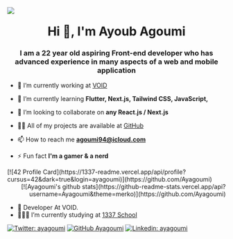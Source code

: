 <img src="https://komarev.com/ghpvc/?username=aitelkob&color=blue" align="left">
<h1 align="center">Hi 👋, I'm Ayoub Agoumi</h1>
<h3 align="center">I am a 22 year old aspiring Front-end developer who has advanced experience in many aspects of a web and mobile application</h3>

- 🔭 I’m currently working at [VOID](https://void.fr/)

- 🌱 I’m currently learning **Flutter, Next.js, Tailwind CSS, JavaScript,**

- 👯 I’m looking to collaborate on **any React.js / Next.js**

- 👨‍💻 All of my projects are available at [GitHub](https://github.com/ayagoumi)

- 📫 How to reach me **[agoumi94@icloud.com](agoumi94@icloud.com)**

- ⚡ Fun fact **I'm a gamer & a nerd**

<!-- <h3 align="left">Languages and Tools:</h3>
<p align="center">
<p>
  <img alt="C" src="https://img.shields.io/badge/C-brightgreen?style=flat-square&logo=C&logoColor=white" />
  <img alt="git" src="https://img.shields.io/badge/-Git-F05032?style=flat-square&logo=git&logoColor=white" />
  <img alt="npm" src="https://img.shields.io/badge/-NPM-CB3837?style=flat-square&logo=npm&logoColor=white" />
  <img alt="html5" src="https://img.shields.io/badge/-HTML5-E34F26?style=flat-square&logo=html5&logoColor=white" />
  <img alt="css3" src="https://img.shields.io/badge/css-yellow?style=flat-square&logo=css3&logoColor=white" />
  <img alt="Prettier" src="https://img.shields.io/badge/-Prettier-F7B93E?style=flat-square&logo=prettier&logoColor=white" />
</p>
</p> -->
<!-- <p align="center">
  <a href="https://getbootstrap.com" target="_blank">
    <img
      src="https://raw.githubusercontent.com/devicons/devicon/master/icons/bootstrap/bootstrap-plain-wordmark.svg"
      alt="bootstrap"
      width="40"
      height="40"
    />
  </a>
  <span> </span>
  <a href="https://www.w3schools.com/css/" target="_blank">
    <img
      src="https://raw.githubusercontent.com/devicons/devicon/master/icons/css3/css3-original-wordmark.svg"
      alt="css3"
      width="40"
      height="40"
    />
  </a>
  <span> </span>
  <a href="https://dart.dev" target="_blank">
    <img
      src="https://www.vectorlogo.zone/logos/dartlang/dartlang-icon.svg"
      alt="dart"
      width="40"
      height="40"
    />
  </a>
  <span> </span>
  <a href="https://www.electronjs.org" target="_blank">
    <img
      src="https://raw.githubusercontent.com/devicons/devicon/master/icons/electron/electron-original.svg"
      alt="electron"
      width="40"
      height="40"
    />
  </a>
  <span> </span>
  <a href="https://expressjs.com" target="_blank">
    <img
      src="https://raw.githubusercontent.com/devicons/devicon/master/icons/express/express-original-wordmark.svg"
      alt="express"
      width="40"
      height="40"
    />
  </a>
  <span> </span>
  <a href="https://www.figma.com/" target="_blank">
    <img
      src="https://www.vectorlogo.zone/logos/figma/figma-icon.svg"
      alt="figma"
      width="40"
      height="40"
    />
  </a>
  <span> </span>
  <a href="https://firebase.google.com/" target="_blank">
    <img
      src="https://www.vectorlogo.zone/logos/firebase/firebase-icon.svg"
      alt="firebase"
      width="40"
      height="40"
    />
  </a>
  <span> </span>
  <a href="https://flutter.dev" target="_blank">
    <img
      src="https://www.vectorlogo.zone/logos/flutterio/flutterio-icon.svg"
      alt="flutter"
      width="40"
      height="40"
    />
  </a>
  <span> </span>
  <a href="https://git-scm.com/" target="_blank">
    <img
      src="https://www.vectorlogo.zone/logos/git-scm/git-scm-icon.svg"
      alt="git"
      width="40"
      height="40"
    />
  </a>
  <span> </span>
  <a href="https://www.w3.org/html/" target="_blank">
    <img
      src="https://raw.githubusercontent.com/devicons/devicon/master/icons/html5/html5-original-wordmark.svg"
      alt="html5"
      width="40"
      height="40"
    />
  </a>
  <span> </span>
  <a href="https://www.adobe.com/in/products/illustrator.html" target="_blank">
    <img
      src="https://www.vectorlogo.zone/logos/adobe_illustrator/adobe_illustrator-icon.svg"
      alt="illustrator"
      width="40"
      height="40"
    />
  </a>
  <span> </span>
  <a href="https://developer.mozilla.org/en-US/docs/Web/JavaScript"
    target="_blank">
    <img
      src="https://raw.githubusercontent.com/devicons/devicon/master/icons/javascript/javascript-original.svg"
      alt="javascript"
      width="40"
      height="40"
    />
  </a>
  <span> </span>
  <a href="https://www.linux.org/" target="_blank">
    <img
      src="https://raw.githubusercontent.com/devicons/devicon/master/icons/linux/linux-original.svg"
      alt="linux"
      width="40"
      height="40"
    />
  </a>
  <span> </span>
  <a href="https://www.mongodb.com/" target="_blank">
    <img
      src="https://raw.githubusercontent.com/devicons/devicon/master/icons/mongodb/mongodb-original-wordmark.svg"
      alt="mongodb"
      width="40"
      height="40"
    />
  </a>
  <span> </span>
  <a href="https://nodejs.org" target="_blank">
    <img
      src="https://raw.githubusercontent.com/devicons/devicon/master/icons/nodejs/nodejs-original-wordmark.svg"
      alt="nodejs"
      width="40"
      height="40"
    />
  </a>
  <span> </span>
  <a href="https://www.photoshop.com/en" target="_blank">
    <img
      src="https://raw.githubusercontent.com/devicons/devicon/master/icons/photoshop/photoshop-line.svg"
      alt="photoshop"
      width="40"
      height="40"
    />
  </a>
  <span> </span>
  <a href="https://postman.com" target="_blank">
    <img
      src="https://www.vectorlogo.zone/logos/getpostman/getpostman-icon.svg"
      alt="postman"
      width="40"
      height="40"
    />
  </a>
  <span> </span>
  <a href="https://reactjs.org/" target="_blank">
    <img
      src="https://raw.githubusercontent.com/devicons/devicon/master/icons/react/react-original-wordmark.svg"
      alt="react"
      width="40"
      height="40"
    />
  </a>
  <span> </span>
  <a href="https://sass-lang.com" target="_blank">
    <img
      src="https://raw.githubusercontent.com/devicons/devicon/master/icons/sass/sass-original.svg"
      alt="sass"
      width="40"
      height="40"
    />
  </a>
  <span> </span>
  <a href="https://tailwindcss.com/" target="_blank">
    <img
      src="https://www.vectorlogo.zone/logos/tailwindcss/tailwindcss-icon.svg"
      alt="tailwind"
      width="40"
      height="40"
    />
  </a>
  <span> </span>
  <a href="https://www.adobe.com/products/xd.html" target="_blank">
    <img
      src="https://cdn.worldvectorlogo.com/logos/adobe-xd.svg"
      alt="xd"
      width="40"
      height="40"
    />
  </a>
  <span> </span>
  <a href="https://acquia.com" target="_blank">
    <img
      src="https://www.vectorlogo.zone/logos/acquia/acquia-icon.svg"
      alt="bootstrap"
      width="40"
      height="40"
    />
  </a>
  <span> </span>
  <a href="https://rapidapi.com" target="_blank">
    <img
      src="https://www.vectorlogo.zone/logos/rapidapi/rapidapi-icon.svg"
      alt="bootstrap"
      width="40"
      height="40"
    />
  </a>
  <span> </span>
  <a href="https://stackoverflow.com" target="_blank">
    <img
      src="https://www.vectorlogo.zone/logos/stackoverflow/stackoverflow-tile.svg"
      alt="bootstrap"
      width="40"
      height="40"
    />
  </a>
  <span> </span>
  <a href="https://stackexchange.com" target="_blank">
    <img
      src="https://www.vectorlogo.zone/logos/stackexchange/stackexchange-icon.svg"
      alt="bootstrap"
      width="40"
      height="40"
    />
  </a>
  <span> </span>
  <a href="https://canva.com" target="_blank">
    <img
      src="https://www.vectorlogo.zone/logos/canva/canva-icon.svg"
      alt="bootstrap"
      width="40"
      height="40"
    />
  </a>
  <span> </span>
  <a href="https://mongodb.com" target="_blank">
    <img
      src="https://www.vectorlogo.zone/logos/mongodb/mongodb-ar21.svg"
      alt="bootstrap"
      width="40"
      height="40"
    />
  </a>
</p> -->

<div align="left">
  [![42 Profile Card](https://1337-readme.vercel.app/api/profile?cursus=42&dark=true&login=ayagoumi)](https://github.com/Ayagoumi)
</div>
<div align="right">
  [![Ayagoumi's github stats](https://github-readme-stats.vercel.app/api?username=Ayagoumi&theme=merko)](https://github.com/Ayagoumi)
</div>
<!-- [![Ayagoumi's stats](https://github-readme-streak-stats.herokuapp.com/?user=ayagoumi&theme=merko)](https://github.com/Ayagoumi) -->

<!-- [![Top Langs](https://github-readme-stats.vercel.app/api/top-langs/?username=Ayagoumi&layout=demo&theme=merko)](https://github.com/Ayagoumi) -->
<!-- [![Top Langs](https://github-readme-stats.vercel.app/api/top-langs/?username=Ayagoumi&layout=compact&theme=merko)](https://github.com/Ayagoumi/github-readme-stats) -->

<!-- [![stats](https://github-profile-trophy.vercel.app/?username=ayagoumi)](https://github.com/ryo-ma/github-profile-trophy) -->

- 🔭 Developer At VOID.
- 👨🏽‍💻 I’m currently studying at  [1337 School](https://1337.ma)

[![Twitter: ayagoumi](https://img.shields.io/twitter/follow/AyoubAgoumi?style=social)](https://twitter.com/AyoubAgoumi)
[![GitHub Ayagoumi](https://img.shields.io/github/followers/Ayagoumi?style=social)](https://github.com/Ayagoumi)
[![Linkedin: ayagoumi](https://img.shields.io/badge/-Ayagoumi-blue?style=flat-square&logo=Linkedin&logoColor=white&link=https://www.linkedin.com/in/agoumi-ayoub-07998418a/)](https://www.linkedin.com/in/agoumi-ayoub-07998418a/)


